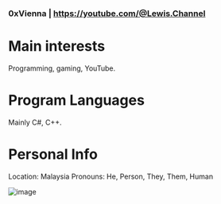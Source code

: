 ### 0xVienna | https://youtube.com/@Lewis.Channel

# Main interests
Programming, gaming, YouTube.

# Program Languages
Mainly C#, C++.

# Personal Info
Location: Malaysia
Pronouns: He, Person, They, Them, Human

![image](https://i.imgur.com/ujTQxfh.png)
